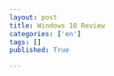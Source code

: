 ```yaml
---
layout: post
title: Windows 10 Review
categories: ['en']
tags: []
published: True

---
```


<script height="384px" width="682px" src="http://player.ooyala.com/iframe.js#ec=0zYjdqdjo0RGZCJ0lWkR1Ei_vcRttYV9&pbid=dcc84e41db014454b08662a766057e2b"></script>